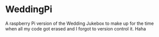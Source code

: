 # WeddingPi
A raspberry Pi version of the Wedding Jukebox to make up for the time when all my code got erased and I forgot to version control it. Haha
